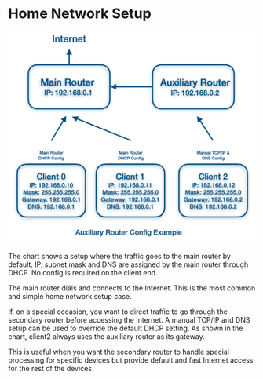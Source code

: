<!---
nav:
    - Home=/
--->

# Home Network Setup

![default_bypass.png](imgs/default_bypass.png)


The chart shows a setup where the traffic goes to the main router by default.
IP, subnet mask and DNS are assigned by the main router through DHCP.
No config is required on the client end.

The main router dials and connects to the Internet.
This is the most common and simple home network setup case.


If, on a special occasion, you want to direct traffic to go through the secondary router before accessing the Internet.
A manual TCP/IP and DNS setup can be used to override the default DHCP setting.
As shown in the chart, client2 always uses the auxiliary router as its gateway.

This is useful when you want the secondary router to handle special processing for specific devices but provide default and fast Internet access for the rest of the devices.

